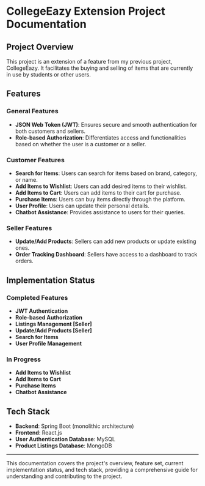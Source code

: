 # CollegeEazy Extension Project Documentation

## Project Overview

This project is an extension of a feature from my previous project, CollegeEazy. It facilitates the buying and selling of items that are currently in use by students or other users.

## Features

### General Features
- **JSON Web Token (JWT)**: Ensures secure and smooth authentication for both customers and sellers.
- **Role-based Authorization**: Differentiates access and functionalities based on whether the user is a customer or a seller.

### Customer Features
- **Search for Items**: Users can search for items based on brand, category, or name.
- **Add Items to Wishlist**: Users can add desired items to their wishlist.
- **Add Items to Cart**: Users can add items to their cart for purchase.
- **Purchase Items**: Users can buy items directly through the platform.
- **User Profile**: Users can update their personal details.
- **Chatbot Assistance**: Provides assistance to users for their queries.

### Seller Features
- **Update/Add Products**: Sellers can add new products or update existing ones.
- **Order Tracking Dashboard**: Sellers have access to a dashboard to track orders.

## Implementation Status

### Completed Features
- **JWT Authentication**
- **Role-based Authorization**
- **Listings Management [Seller]**
- **Update/Add Products [Seller]**
- **Search for Items**
- **User Profile Management**

### In Progress
- **Add Items to Wishlist**
- **Add Items to Cart**
- **Purchase Items**
- **Chatbot Assistance**

## Tech Stack
- **Backend**: Spring Boot (monolithic architecture)
- **Frontend**: React.js
- **User Authentication Database**: MySQL
- **Product Listings Database**: MongoDB

---

This documentation covers the project's overview, feature set, current implementation status, and tech stack, providing a comprehensive guide for understanding and contributing to the project.
